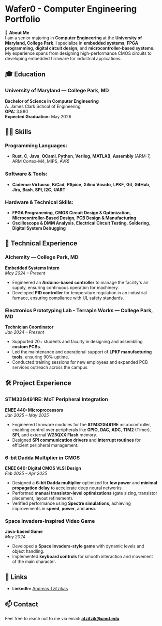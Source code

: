 # Wafer0 - Computer Engineering Portfolio

👋 **About Me**  
I am a senior majoring in **Computer Engineering** at the **University of Maryland, College Park**. I specialize in **embedded systems**, **FPGA programming**, **digital circuit design**, and **microcontroller-based systems**. My experience spans from designing high-performance CMOS circuits to developing embedded firmware for industrial applications.

## 🎓 Education

### University of Maryland — College Park, MD  
**Bachelor of Science in Computer Engineering**  
A. James Clark School of Engineering  
**GPA:** 3.880  
**Expected Graduation:** May 2026

## 🧑‍💻 Skills

### Programming Languages:
- **Rust**, **C**, **Java**, **OCaml**, **Python**, **Verilog**, **MATLAB**, **Assembly** (ARM-7, ARM Cortex-M4, MIPS, AVR)

### Software & Tools:
- **Cadence Virtuoso**, **KiCad**, **PSpice**, **Xilinx Vivado**, **LPKF**, **Git**, **GitHub**, **Jira**, **Bash**, **SPI**, **I2C**, **UART**

### Hardware & Technical Skills:
- **FPGA Programming**, **CMOS Circuit Design & Optimization**, **Microcontroller-Based Design**, **PCB Design & Manufacturing**
- **Oscilloscope & DMM Analysis**, **Electrical Circuit Testing**, **Soldering**, **Digital System Debugging**

## 💼 Technical Experience

### Alchemity — College Park, MD  
**Embedded Systems Intern**  
_May 2024 – Present_  
- Engineered an **Arduino-based controller** to manage the facility's air supply, ensuring continuous operation for machinery.
- Developed **PID controller** for temperature regulation in an industrial furnace, ensuring compliance with UL safety standards.

### Electronics Prototyping Lab - Terrapin Works — College Park, MD  
**Technician Coordinator**  
_Jan 2024 – Present_  
- Supported 20+ students and faculty in designing and assembling **custom PCBs**.
- Led the maintenance and operational support of **LPKF manufacturing tools**, ensuring 90% uptime.
- Conducted training sessions for new employees and expanded PCB services outreach across the campus.

## 🛠️ Project Experience

### STM32G491RE: MoT Peripheral Integration  
**ENEE 440: Microprocessors**  
_Jan 2025 – May 2025_  
- Engineered firmware modules for the **STM32G491RE** microcontroller, enabling control over peripherals like **GPIO**, **DAC**, **ADC**, **TIM2** (Timer), **SPI**, and external **W25QXX Flash** memory.
- Designed **SPI communication drivers** and **interrupt routines** for efficient peripheral management.

### 6-bit Dadda Multiplier in CMOS  
**ENEE 640: Digital CMOS VLSI Design**  
_Feb 2025 – Apr 2025_  
- Designed a **6-bit Dadda multiplier** optimized for **low power** and **minimal propagation delay** to accelerate deep neural networks.
- Performed **manual transistor-level optimizations** (gate sizing, transistor placement, layout refinement).
- Verified performance using **Spectre simulations**, achieving improvements in **speed**, **power**, and **area**.

### Space Invaders-Inspired Video Game  
**Java-based Game**  
_May 2024_  
- Developed a **Space Invaders-style game** with dynamic levels and object handling.
- Implemented **keyboard controls** for smooth interaction and movement of the main character.

## 🔗 Links
- **LinkedIn:** [Andreas Tzitzikas](https://www.linkedin.com/in/andreas-tzitzikas)

## 📫 Contact
Feel free to reach out to me via email: **atzitzik@umd.edu**
